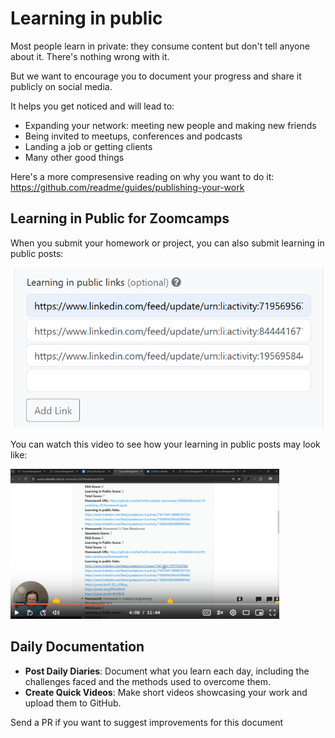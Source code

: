 # Learning in public

Most people learn in private: they consume content but don't tell
anyone about it. There's nothing wrong with it.

But we want to encourage you to document your progress and
share it publicly on social media.

It helps you get noticed and will lead to:

* Expanding your network: meeting new people and making new friends
* Being invited to meetups, conferences and podcasts
* Landing a job or getting clients
* Many other good things

Here's a more compresensive reading on why you want to do it: https://github.com/readme/guides/publishing-your-work


## Learning in Public for Zoomcamps

When you submit your homework or project, you can also submit
learning in public posts:

<img src="https://github.com/DataTalksClub/mlops-zoomcamp/raw/main/images/learning-in-public-links.png" />

You can watch this video to see how your learning in public posts may look like:

<a href="https://www.loom.com/share/710e3297487b409d94df0e8da1c984ce" target="_blank">
    <img src="https://github.com/DataTalksClub/mlops-zoomcamp/raw/main/images/learning-in-public.png" height="240" />
</a>

## Daily Documentation

- **Post Daily Diaries**: Document what you learn each day, including the challenges faced and the methods used to overcome them.
- **Create Quick Videos**: Make short videos showcasing your work and upload them to GitHub.

Send a PR if you want to suggest improvements for this document
